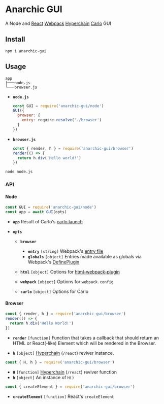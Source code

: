 # Anarchic GUI

A Node and [React] [Webpack] [Hyperchain] [Carlo] GUI

## Install

```
npm i anarchic-gui
```

## Usage

```
app
├───node.js
└───browser.js
```

* **`node.js`**

  ```js
  const GUI = require('anarchic-gui/node')
  GUI({
    browser: {
      entry: require.resolve('./browser')
    }
  })
  ```

* **`browser.js`**

  ```js
  const { render, h } = require('anarchic-gui/browser')
  render(() => {
    return h.div('Hello world!')
  })
  ```

```
node node.js
```

### API

#### Node

```js
const GUI = require('anarchic-gui/node')
const app = await GUI(opts)
```

* **`app`** Result of Carlo's [carlo.launch]
* **`opts`**

  * **`browser`**

    * **`entry`** `[string]` Webpack's [entry file]
    * **`globals`** `[object]` Entries made available as globals via Webpack's [DefinePlugin]

  * **`html`** `[object]` Options for [html-webpack-plugin]

  * **`webpack`** `[object]` Options for `webpack.config`

  * **`carlo`** `[object]` Options for Carlo

#### Browser

```js
const { render, h } = require('anarchic-gui/browser')
render(() => {
  return h.div('Hello World!')
})
```

* **`render`** `[function]` Function that takes a callback that should return an HTML or React(-like) Element which will be rendered in the Browser.

* **`h`** `[object]` [Hyperchain] (`/react`) reviver instance.

```js
const { H, h } = require('anarchic-gui/browser')
```

* **`H`** `[function]` [Hyperchain] (`/react`) reviver function
* **`h`** `[object]` An instance of `H()`

```js
const { createElement } = require('anarchic-gui/browser')
```

* **`createElement`** `[function]` React's `createElement`

[react]: http://reactjs.org
[webpack]: http://webpack.js.org
[hyperchain]: https://github.com/laggingreflex/hyperchain
[carlo]: https://github.com/GoogleChromeLabs/carlo
[carlo.launch]: https://github.com/GoogleChromeLabs/carlo/blob/master/API.md#carlolaunchoptions
[entry file]: https://webpack.js.org/concepts/#entry
[DefinePlugin]: https://webpack.js.org/plugins/define-plugin
[html-webpack-plugin]: https://github.com/jantimon/html-webpack-plugin
